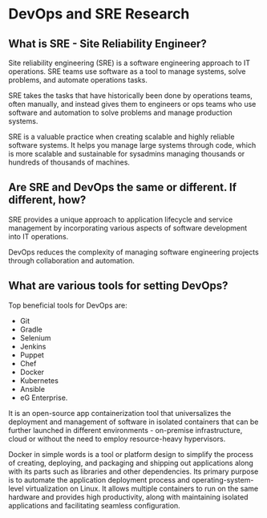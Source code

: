 # DevOps and SRE Research

## What is SRE - Site Reliability Engineer?
Site reliability engineering (SRE) is a software engineering approach to IT operations. SRE teams use software as a tool to manage systems, solve problems, and automate operations tasks.

SRE takes the tasks that have historically been done by operations teams, often manually, and instead gives them to engineers or ops teams who use software and automation to solve problems and manage production systems. 

SRE is a valuable practice when creating scalable and highly reliable software systems. It helps you manage large systems through code, which is more scalable and sustainable for sysadmins managing thousands or hundreds of thousands of machines.

## Are SRE and DevOps the same or different. If different, how?

SRE provides a unique approach to application lifecycle and service management by incorporating various aspects of software development into IT operations.

DevOps reduces the complexity of managing software engineering projects through collaboration and automation.

## What are various tools for setting DevOps?

Top beneficial tools for DevOps are:
- Git
- Gradle
- Selenium
- Jenkins
- Puppet
- Chef
- Docker
- Kubernetes
- Ansible
- eG Enterprise.

It is an open-source app containerization tool that universalizes the deployment and management of software in isolated containers that can be further launched in different environments - on-premise infrastructure, cloud or without the need to employ resource-heavy hypervisors.

Docker in simple words is a tool or platform design to simplify the process of creating, deploying, and packaging and shipping out applications along with its parts such as libraries and other dependencies. Its primary purpose is to automate the application deployment process and operating-system-level virtualization on Linux. It allows multiple containers to run on the same hardware and provides high productivity, along with maintaining isolated applications and facilitating seamless configuration.
